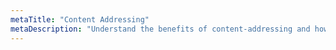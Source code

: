 ```yaml
---
metaTitle: "Content Addressing"
metaDescription: "Understand the benefits of content-addressing and how it can help with data sharing and persistence"
---
```

